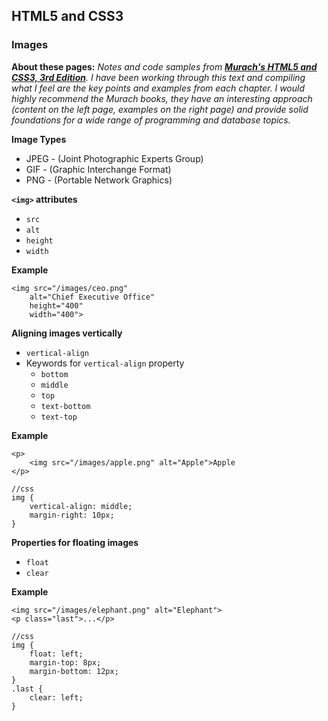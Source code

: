 ## HTML5 and CSS3

### Images

**About these pages:** *Notes and code samples from **[Murach's HTML5 and CSS3, 3rd Edition](https://www.murach.com/shop/murachs-html5-and-css3-3rd-edition-detail)**. I have been working through this text and compiling what I feel are the key points and examples from each chapter. I would highly recommend the Murach books, they have an interesting approach (content on the left page, examples on the right page) and provide solid foundations for a wide range of programming and database topics.* 

**Image Types**

- JPEG - (Joint Photographic Experts Group) 
- GIF - (Graphic Interchange Format)
- PNG - (Portable Network Graphics)

**`<img>` attributes**

- `src`
- `alt`
- `height`
- `width`

**Example**

	<img src="/images/ceo.png" 
		alt="Chief Executive Office"
		height="400"
		width="400">

**Aligning images vertically**

- `vertical-align`
- Keywords for `vertical-align` property
	- `bottom`
	- `middle`
	- `top`
	- `text-bottom`
	- `text-top`

**Example**

	<p>
		<img src="/images/apple.png" alt="Apple">Apple
	</p>

	//css
	img {
		vertical-align: middle;
		margin-right: 10px;
	}

**Properties for floating images**

- `float`
- `clear`

**Example**

	<img src="/images/elephant.png" alt="Elephant">
	<p class="last">...</p>

	//css
	img {
		float: left;
		margin-top: 8px;
		margin-bottom: 12px;
	}
	.last {
		clear: left;
	}

